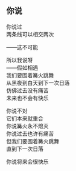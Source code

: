 ## 你说

你说过  
两条线可以相交两次

——这不可能

所以我说呀  
——假如相遇  
我们要围着篝火跳舞  
从黑夜到白天到下一次日落  
仿佛过去没有痛苦  
未来也不会有快乐

你说不对  
它们本来就重合  
你说篝火永不熄灭  
你说过去也许有痛苦  
但我们要围着篝火跳舞  
直到下一次日落

你说将来会很快乐